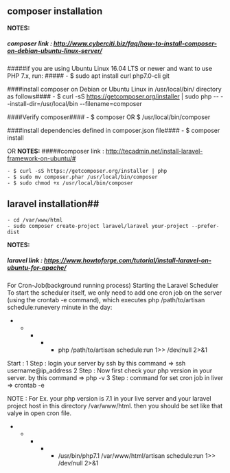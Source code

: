 ## composer installation
	
**NOTES:**
##### composer link : http://www.cyberciti.biz/faq/how-to-install-composer-on-debian-ubuntu-linux-server/
	
#####if you are using Ubuntu Linux 16.04 LTS or newer and want to use PHP 7.x, run: #####
	- $ sudo apt install curl php7.0-cli git 
	
####install composer on Debian or Ubuntu Linux in /usr/local/bin/ directory as follows####
	- $ curl -sS https://getcomposer.org/installer | sudo php -- --install-dir=/usr/local/bin --filename=composer
 
####Verify composer####
	- $ composer OR $ /usr/local/bin/composer
	
####install dependencies defined in composer.json file####
	- $ composer install
	
OR
**NOTES:** 
#####composer link : http://tecadmin.net/install-laravel-framework-on-ubuntu/#
	
	- $ curl -sS https://getcomposer.org/installer | php
	- $ sudo mv composer.phar /usr/local/bin/composer	
	- $ sudo chmod +x /usr/local/bin/composer

## laravel installation##
	
	- cd /var/www/html
	- sudo composer create-project laravel/laravel your-project --prefer-dist
	
**NOTES:** 
##### laravel link : https://www.howtoforge.com/tutorial/install-laravel-on-ubuntu-for-apache/

For Cron-Job(background running process)
Starting the Laravel Scheduler
To start the scheduler itself, we only need to add one cron job on the server (using the crontab -e command), which executes php /path/to/artisan schedule:runevery minute in the day:

* * * * * php /path/to/artisan schedule:run 1>> /dev/null 2>&1


Start :
1 Step : login your server by ssh by this command => ssh username@ip_address
2 Step : Now first check your php version in your server. by this command => php -v
3 Step : command for set cron job in liver => crontab -e

NOTE : For Ex. your php version is 7.1 in your live server and your laravel project host in this directory /var/www/html. then you should be set like that valye in open cron file.
* * * * * /usr/bin/php7.1 /var/www/html/artisan schedule:run 1>> /dev/null 2>&1